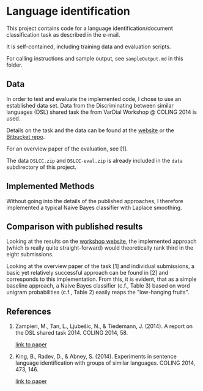 # Language identification

This project contains code for a language identification/document classification task as described in the e-mail.

It is self-contained, including training data and evaluation scripts.

For calling instructions and sample output, see ``sampleOutput.md`` in this folder.


## Data

In order to test and evaluate the implemented code, I chose to use an established data set. 
Data from the Discriminating between similar languages (DSL) shared task the from VarDial Workshop @ COLING 2014 is used.
  
Details on the task and the data can be found at the [website](http://corporavm.uni-koeln.de/vardial/sharedtask.html) or the [Bitbucket repo](https://bitbucket.org/alvations/dslsharedtask2014).

For an overview paper of the evaluation, see [1]. 

The data ``DSLCC.zip`` and ``DSLCC-eval.zip`` is already included in the ``data`` subdirectory of this project.

## Implemented Methods


Without going into the details of the published approaches, I therefore implemented a typical Naive Bayes classifier with Laplace smoothing.

## Comparison with published results

Looking at the results on the [workshop website](http://htmlpreview.github.io/?https://bitbucket.org/alvations/dslsharedtask2014/downloads/dsl-results.html), the implemented
approach (which is really quite straight-forward) would theoretically rank third in the eight submissions.


Looking at the overview paper of the task [1] and individual submissions, a basic yet relatively successful approach can be found in [2] and corresponds to this implementation.
From this, it is evident, that as a simple baseline approach, a Naive Bayes classifier (c.f., Table 3) based on word unigram probabilities (c.f., Table 2) easily reaps the "low-hanging fruits".

## References

1.  Zampieri, M., Tan, L., Ljubešic, N., & Tiedemann, J. (2014). A report on the DSL shared task 2014. COLING 2014, 58.
    
    [link to paper](http://www.aclweb.org/anthology/W/W14/W14-5307.pdf)
    
2.  King, B., Radev, D., & Abney, S. (2014). Experiments in sentence language identification with groups of similar languages. COLING 2014, 473, 146.

    [link to paper](http://www.aclweb.org/anthology/W/W14/W14-53.pdf#page=156)